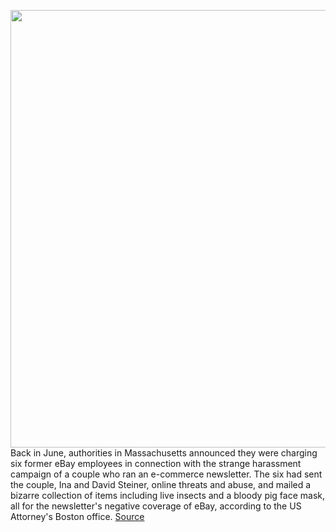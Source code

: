 <img src='https://cdn.vox-cdn.com/thumbor/jpI9gI15XWAvLHBD5a4la3Ty6iI=/0x0:2040x1360/1200x800/filters:focal(857x517:1183x843)/cdn.vox-cdn.com/uploads/chorus_image/image/67474502/acastro_180109_1777_0001.0.jpg' width='700px' /><br/>
Back in June, authorities in Massachusetts announced they were charging six former eBay employees in connection with the strange harassment campaign of a couple who ran an e-commerce newsletter. The six had sent the couple, Ina and David Steiner, online threats and abuse, and mailed a bizarre collection of items including live insects and a bloody pig face mask, all for the newsletter's negative coverage of eBay, according to the US Attorney's Boston office.
<a href='https://www.theverge.com/2020/9/26/21457487/go-read-this-ebay-stalking-harassment-new-york-times'> Source <a/>
